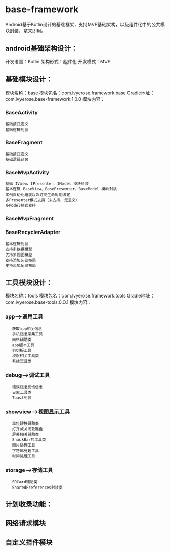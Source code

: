 # base-framework
Android基于Kotlin设计的基础框架，支持MVP基础架构，以及组件化中的公共模块封装，拿来即用。

## android基础架构设计：
开发语言：Kotlin
架构形式：组件化
开发模式：MVP

## 基础模块设计：
模块名称：base
模块包名：com.lvyerose.framework.base
Gradle地址：com.lvyerose.base-framework:1.0.0
模块内容：
### BaseActivity
    基础接口定义
    基础逻辑封装
### BaseFragment
    基础接口定义
    基础逻辑封装
### BaseMvpActivity
    基础 IView、IPresenter、IModel 模块封装
    基本逻辑 BaseView、BasePresenter、BaseModel 模块封装
    实例自动化组装以及订阅生命周期绑定
    多Presenter模式支持（未支持，无意义）
    多Model模式支持
### BaseMvpFragment

### BaseRecyclerAdapter
    基本逻辑封装
    支持多数据模型
    支持多视图模型
    支持添加头部布局
    支持添加尾部布局


## 工具模块设计：
模块名称：tools
模块包名：com.lvyerose.framework.tools
Gradle地址：com.lvyerose.base-tools:0.0.1
模块内容：
### app-->通用工具
       获取app相关信息
       手机信息采集工具
       网络辅助类
       app版本工具
       剪切板工具
       权限相关工具类
       系统工具类
### debug-->调试工具
       错误信息反馈信息
       日志工具类
       Toast封装
### showview-->视图显示工具
       单位转换辅助类
       打开或关闭软键盘
       屏幕相关辅助类
       SnackBar的工具类
       图片处理工具
       字符串处理工具
       时间处理工具
### storage-->存储工具
       SDCard辅助类
       SharedPreferences封装类

## 计划收录功能：

## 网络请求模块

## 自定义控件模块


